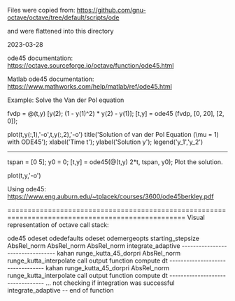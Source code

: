 Files were copied from:
https://github.com/gnu-octave/octave/tree/default/scripts/ode

and were flattened into this directory

2023-03-28

ode45 documentation:
https://octave.sourceforge.io/octave/function/ode45.html

Matlab ode45 documentation:
https://www.mathworks.com/help/matlab/ref/ode45.html


Example: Solve the Van der Pol equation

fvdp = @(t,y) [y(2); (1 - y(1)^2) * y(2) - y(1)];
[t,y] = ode45 (fvdp, [0, 20], [2, 0]);

plot(t,y(:,1),'-o',t,y(:,2),'-o')
title('Solution of van der Pol Equation (\mu = 1) with ODE45');
xlabel('Time t');
ylabel('Solution y');
legend('y_1','y_2')

-------------

tspan = [0 5];
y0 = 0;
[t,y] = ode45(@(t,y) 2*t, tspan, y0);
Plot the solution.

plot(t,y,'-o')


Using ode45:
https://www.eng.auburn.edu/~tplacek/courses/3600/ode45berkley.pdf

==================================================================================================
Visual representation of octave call stack:

ode45
  odeset
  odedefaults
  odeset
  odemergeopts
  starting_stepsize
    AbsRel_norm
    AbsRel_norm
    AbsRel_norm
  integrate_adaptive
    ---------------------------------
    kahan
    runge_kutta_45_dorpri
    AbsRel_norm
    runge_kutta_interpolate
    call output function
    compute dt
    ---------------------------------
    kahan
    runge_kutta_45_dorpri
    AbsRel_norm
    runge_kutta_interpolate
    call output function
    compute dt
    ---------------------------------
    ...
    not checking if integration was successful
    integrate_adaptive -- end of function    
    